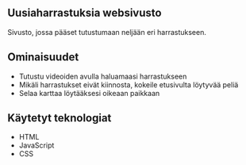 ## Uusiaharrastuksia websivusto

Sivusto, jossa pääset tutustumaan neljään eri harrastukseen.

## Ominaisuudet 
* Tutustu videoiden avulla haluamaasi harrastukseen
* Mikäli harrastukset eivät kiinnosta, kokeile etusivulta löytyvää peliä
* Selaa karttaa löytääksesi oikeaan paikkaan

## Käytetyt teknologiat
* HTML
* JavaScript
* CSS
